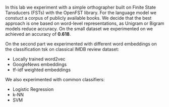 In this lab we experiment with a simple orthographer built on Finite State Tansducers (FSTs) with the OpenFST library. For the language model we constuct a corpus of publicly available books. We decide that the best approach is one based on word-level representations, as Unigram or Bigram models reduce accuracy. On the small dataset we experimented on we achieved an accuracy of **0.618**.

On the second part we experimented with different word embeddings on the classification tsk on classical IMDB review dataset:
* Locally trained word2vec 
* GoogleNews embeddings
* tf-idf weighted embeddings

We also experimented with common classifiers:
* Logistic Regression
* k-NN
* SVM 
